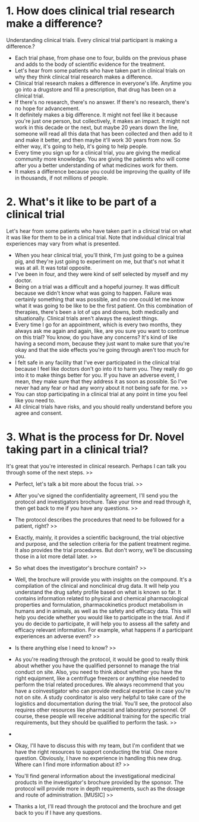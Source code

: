 # 1. How does clinical trial research make a difference?

Understanding clinical trials. Every clinical trial participant is making a difference.?
- Each trial phase, from phase one to four, builds on the previous phase and adds to the body of scientific evidence for the treatment.
- Let's hear from some patients who have taken part in clinical trials on why they think clinical trial research makes a difference.
-  Clinical trial research makes a difference in everyone's life. Anytime you go into a drugstore and fill a prescription, that drug has been on a clinical trial.
  - If there's no research, there's no answer. If there's no research, there's no hope for advancement.
  - It definitely makes a big difference. It might not feel like it because you're just one person, but collectively, it makes an impact. It might not work in this decade or the next, but maybe 20 years down the line, someone will read all this data that has been collected and then add to it and make it better, and then maybe it'll work 30 years from now. So either way, it's going to help, it's going to help people.
  - Every time you sign up for a clinical trial, you are giving the medical community more knowledge. You are giving the patients who will come after you a better understanding of what medicines work for them.
  - It makes a difference because you could be improving the quality of life in thousands, if not millions of people.


# 2. What's it like to be part of a clinical trial

Let's hear from some patients who have taken part in a clinical trial on what it was like for them to be in a clinical trial. 
Note that individual clinical trial experiences may vary from what is presented. 
- When you hear clinical trial, you'll think, I'm just going to be a guinea pig, and they're just going to experiment on me, but that's not what it was at all. It was total opposite.
- I've been in four, and they were kind of self selected by myself and my doctor.
- Being on a trial was a difficult and a hopeful journey. It was difficult because we didn't know what was going to happen. Failure was certainly something that was possible, and no one could let me know what it was going to be like to be the first patient. On this combination of therapies, there's been a lot of ups and downs, both medically and situationally. Clinical trials aren't always the easiest things.
- Every time I go for an appointment, which is every two months, they always ask me again and again, like, are you sure you want to continue on this trial? You know, do you have any concerns? It's kind of like having a second mom, because they just want to make sure that you're okay and that the side effects you're going through aren't too much for you.
- I felt safe in any facility that I've ever participated in the clinical trial because I feel like doctors don't go into it to harm you. They really do go into it to make things better for you. If you have an adverse event, I mean, they make sure that they address it as soon as possible. So I've never had any fear or had any worry about it not being safe for me. >>
- You can stop participating in a clinical trial at any point in time you feel like you need to.
- All clinical trials have risks, and you should really understand before you agree and consent. 


# 3. What is the process for Dr. Novel taking part in a clinical trial?

It's great that you're interested in clinical research. Perhaps I can talk you through some of the next steps. >>
- Perfect, let's talk a bit more about the focus trial. >>
-  After you've signed the confidentiality agreement, I'll send you the protocol and investigators brochure. Take your time and read through it, then get back to me if you have any questions. >>
-  The protocol describes the procedures that need to be followed for a patient, right? >>
-  Exactly, mainly, it provides a scientific background, the trial objective and purpose, and the selection criteria for the patient treatment regime. It also provides the trial procedures. But don't worry, we'll be discussing those in a lot more detail later. >>


-  So what does the investigator's brochure contain? >>
-   Well, the brochure will provide you with insights on the compound. It's a compilation of the clinical and nonclinical drug data. It will help you understand the drug safety profile based on what is known so far. It contains information related to physical and chemical pharmacological properties and formulation, pharmacokinetics product metabolism in humans and in animals, as well as the safety and efficacy data. This will help you decide whether you would like to participate in the trial. And if you do decide to participate, it will help you to assess all the safety and efficacy relevant information. For example, what happens if a participant experiences an adverse event? >>

-   Is there anything else I need to know? >>
-   As you're reading through the protocol, it would be good to really think about whether you have the qualified personnel to manage the trial conduct on site. Also, you need to think about whether you have the right equipment, like a centrifuge freezers or anything else needed to perform the trial related procedures. We always recommend that you have a coinvestigator who can provide medical expertise in case you're not on site. A study coordinator is also very helpful to take care of the logistics and documentation during the trial. You'll see, the protocol also requires other resources like pharmacist and laboratory personnel. Of course, these people will receive additional training for the specific trial requirements, but they should be qualified to perform the task. >>
-
-   Okay, I'll have to discuss this with my team, but I'm confident that we have the right resources to support conducting the trial. One more question. Obviously, I have no experience in handling this new drug. Where can I find more information about it? >>
-   You'll find general information about the investigational medicinal products in the investigator's brochure provided by the sponsor. The protocol will provide more in depth requirements, such as the dosage and route of administration. [MUSIC] >>
-    Thanks a lot, I'll read through the protocol and the brochure and get back to you if I have any questions.























